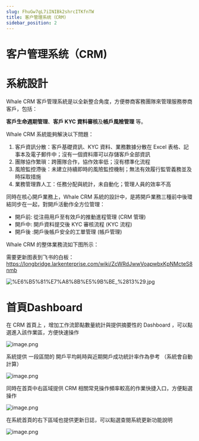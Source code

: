 ```yaml
---
slug: FhuGw7gL7iINIBk2shrcITKfnTW
title: 客户管理系统（CRM)
sidebar_position: 2
---
```



# 客户管理系统（CRM)


# 系統設計


Whale CRM 客戶管理系統是以全新整合角度，方便劵商客務團隊來管理服務劵商客戶，包括：


**客戶生命週期管理**、**客戶 KYC 資料審核**及**帳戶風險管理** 等。


Whale CRM 系統能夠解決以下問題： 

1. 客戶資訊分散：客戶基礎資訊、KYC 資料、業務數據分散在 Excel 表格、記事本及電子郵件中；沒有一個資料庫可以存儲客戶全部資訊
2. 團隊協作繁瑣：跨團隊合作，協作效率低；沒有標準化流程
3. 風險監控滯後：未建立持續即時的風險監控機制；無法有效履行監管義務並及時採取措施
4. 業務管理靠人工：任務分配與統計，未自動化；管理人員的效率不高

同時在核心開戶業務上，Whale CRM 系統的設計中，是將開戶業務三種前中後環結同步在一起，對開戶活動作全方位管理：

- 開戶前: 從注冊用戶至有效戶的推動進程管理 (CRM 管理)
- 開戶中: 開戶資料提交後 KYC 審核流程 (KYC 流程)
- 開戶後 :開戶後帳戶安全的工單管理 (帳戶管理)

Whale CRM 的整体業務流如下图所示：


需要更新图表到飞书的白板：https://longbridge.larkenterprise.com/wiki/ZcWRdJwwVoapwbxKpNMcteS8nmb


![%E6%B5%81%E7%A8%8B%E5%9B%BE_%2813%29.jpg](/assets/d51ac0be5a9382b27abfe04e229d2bec.jpg)


# 首頁Dashboard


在 CRM 首頁上 ，增加工作流節點數量統計與提供摘要性的 Dashboard ，可以點選進入該作業區，方便快速操作


![image.png](/assets/b780d128567d1652f0da321e2ffa6c04.png)


系統提供 一段區間的 開戶平均耗時與近期開戶成功統計率作為參考 （系統會自動計算）


![image.png](/assets/8208a6f0b1a9d2f248c0916949f187c9.png)


同時在首頁中右區域提供 CRM 相關常見操作頻率較高的作業快捷入口，方便點選操作


![image.png](/assets/de9c87784f4537bca5a9db98ca36bac1.png)


在系統首頁的右下區域也提供更新日誌，可以點選查閱系統更新功能說明


![image.png](/assets/6e49305103306892fe6d028b0339d3cf.png)

